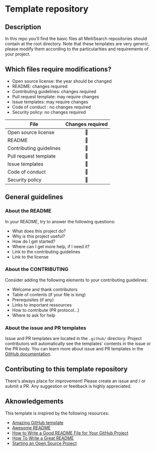 # Template repository

## Description 

In this repo you'll find the basic files all MeiliSearch repositories should contain at the root directory. Note that these templates are very generic, please modify them according to the particularities and requirements of your project.

## Which files require modifications? 
- Open source license: the year should be changed
- README: changes required
- Contributing guidelines: changes required
- Pull request template: may require changes
- Issue templates: may require changes
- Code of conduct : no changes required
- Security policy: no changes required

| File | Changes required |
| -------- | :--------: | 
| Open source license       | 📝    | 
| README                    | 📝    | 
| Contributing guidelines   | 📝    | 
| Pull request template     | 📝    | 
| Issue templates           | 📝    |
| Code of conduct           | 🚫    |
| Security policy           | 🚫    | 


## General guidelines

### About the README

In your README, try to answer the following questions:

- What does this project do?
- Why is this project useful?
- How do I get started?
- Where can I get more help, if I need it?
- Link to the contributing guidelines
- Link to the license

### About the CONTRIBUTING

Consider adding the following elements to your contributing guidelines:

- Welcome and thank contributors
- Table of contents (if your file is long)
- Prerequisites (if any)
- Links to important ressources
- How to contribute (PR protocol...)
- Where to ask for help

### About the issue and PR templates 

Issue and PR templates are located in the `.github/` directory. 
Project contributors will automatically see the templates' contents in the issue or the PR body. You can learn more about issue and PR templates in the [GitHub documentation](https://docs.github.com/en/communities/using-templates-to-encourage-useful-issues-and-pull-requests/configuring-issue-templates-for-your-repository).

## Contributing to this template repository

There's always place for improvement! Please create an issue and / or submit a PR. Any suggestion or feedback is highly appreciated.


## Aknowledgements

This template is inspired by the following resources:

- [Amazing GitHub template](https://github.com/dec0dOS/amazing-github-template)
- [Awesome README](https://github.com/navendu-pottekkat/awesome-readme)
- [How to Write a Good README File for Your GitHub Project](https://www.freecodecamp.org/news/how-to-write-a-good-readme-file/)
- [How To Write a Great README](https://thoughtbot.com/blog/how-to-write-a-great-readme)
- [Starting an Open Source Project](https://opensource.guide/starting-a-project)

